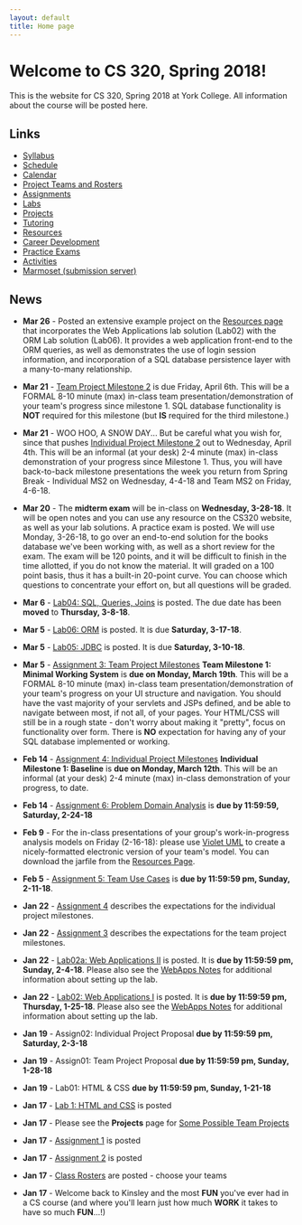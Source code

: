 ```yaml
---
layout: default
title: Home page
---
```


# Welcome to CS 320, Spring 2018!

This is the website for CS 320, Spring 2018 at York College.
All information about the course will be posted here.

## Links

* [Syllabus](syllabus.html)
* [Schedule](schedule.html)
* [Calendar](CS320-Spring2018Calendar.pdf)
* [Project Teams and Rosters](teams-and-rosters/index.html)
* [Assignments](assign/index.html)
* [Labs](labs/index.html)
* [Projects](projects/index.html)
* [Tutoring](CS320-Sp18-TutoringSchedule.pdf)
* [Resources](resources/index.html)
* [Career Development](careers/index.html)
* [Practice Exams](practice/index.html)
* [Activities](activities.html)
* [Marmoset (submission server)](https://cs.ycp.edu/marmoset)

## News

<!-- Commenting out News until it's needed - and the dates will change, anyway

* **Apr 23** - [Assignment 10](assign/assign10.html) is an individual reflection on the team project.  [Assignment 11](assign/assign11.html) is a self/peer evaluation for the team project.  They are both due Tuesday, May 8th by 11:59 PM.

* **Apr 23** - [Assignment 9](assign/assign09.html) describes the deliverables for the individual project.

* **Apr 23** - [Assignment 8](assign/assign08.html) describes the deliverables for the team project.

* **Apr 23** - [Team Project Milestone 4](assign/assign03.html) is due Wednesay, May 2nd.  This will be a FORMAL 8-10 minute (max) in-class team presentation/demonstration of your team's progress since milestone 3.  You should have a 95% working system, with a higher degree of "polish".  All SQL database functionality should be implemented for this milestone.  See the guidelines for [Team Project Milestone 4](assign/assign03.html).

* **Apr 16** - [Individual Project Milestone 3](assign/assign04.html) is due Monday, April 23rd.  This will be your final Informal (at your desk) 2-4 minute (max) in-class demonstration of your individual project.

* **Apr 9** - [Team Project Milestone 3](assign/assign03.html) is due Monday, April 16th.  This will be a FORMAL 8-10 minute (max) in-class team presentation/demonstration of your team's progress since milestone 2.  SQL database functionality **is required** for this milestone.  A large majority of your classes, methods, test cases, and web page navigation should be implemented by milestone 3, as well.

* **Apr 4** - [Individual Project Milestone 3](assign/assign04.html) is due Monday, April 9th.  This will be an informal (at your desk) 2-4 minute (max) in-class demonstration of your progress since Milestone 1.

-->

* **Mar 26** - Posted an extensive example project on the [Resources page](./resources) that incorporates the Web Applications lab solution (Lab02) with the ORM Lab solution (Lab06).  It provides a web application front-end to the ORM queries, as well as demonstrates the use of login session information, and incorporation of a SQL database persistence layer with a many-to-many relationship.

* **Mar 21** - [Team Project Milestone 2](assign/assign03.html) is due Friday, April 6th.  This will be a FORMAL 8-10 minute (max) in-class team presentation/demonstration of your team's progress since milestone 1.  SQL database functionality is **NOT** required for this milestone (but **IS** required for the third milestone.)

* **Mar 21** - WOO HOO, A SNOW DAY...  But be careful what you wish for, since that pushes [Individual Project Milestone 2](assign/assign04.html) out to Wednesday, April 4th.  This will be an informal (at your desk) 2-4 minute (max) in-class demonstration of your progress since Milestone 1.  Thus, you will have back-to-back milestone presentations the week you return from Spring Break - Individual MS2 on Wednesday, 4-4-18 and Team MS2 on Friday, 4-6-18.

* **Mar 20** - The **midterm exam** will be in-class on **Wednesday, 3-28-18**.  It will be open notes and you can use any resource on the CS320 website, as well as your lab solutions.  A practice exam is posted.  We will use Monday, 3-26-18, to go over an end-to-end solution for the books database we've been working with, as well as a short review for the exam.  The exam will be 120 points, and it will be difficult to finish in the time allotted, if you do not know the material.  It will graded on a 100 point basis, thus it has a built-in 20-point curve.  You can choose which questions to concentrate your effort on, but all questions will be graded.

* **Mar 6** - [Lab04: SQL, Queries, Joins](labs/lab04.html) is posted.  The due date has been **moved** to **Thursday, 3-8-18**.

* **Mar 5** - [Lab06: ORM](labs/lab06.html) is posted.  It is due **Saturday, 3-17-18**.

* **Mar 5** - [Lab05: JDBC](labs/lab05.html) is posted.  It is due **Saturday, 3-10-18**.

* **Mar 5** - [Assignment 3: Team Project Milestones](assign/assign03.html) **Team Milestone 1: Minimal Working System** is **due on Monday, March 19th**.    This will be a FORMAL 8-10 minute (max) in-class team presentation/demonstration of your team's progress on your UI structure and navigation.  You should have the vast majority of your servlets and JSPs defined, and be able to navigate between most, if not all, of your pages.  Your HTML/CSS will still be in a rough state - don't worry about making it "pretty", focus on functionality over form.  There is **NO** expectation for having any of your SQL database implemented or working.

* **Feb 14** - [Assignment 4: Individual Project Milestones](assign/assign04.html) **Individual Milestone 1: Baseline** is **due on Monday, March 12th**.  This will be an informal (at your desk) 2-4 minute (max) in-class demonstration of your progress, to date.

* **Feb 14** - [Assignment 6: Problem Domain Analysis](assign/assign06.html) is **due by 11:59:59, Saturday, 2-24-18**

* **Feb 9** - For the in-class presentations of your group's work-in-progress analysis models on Friday (2-16-18): please use [Violet UML](http://alexdp.free.fr/violetumleditor/page.php) to create a nicely-formatted electronic version of your team's model.  You can download the jarfile from the [Resources Page](resources/index.html).

* **Feb 5** - [Assignment 5: Team Use Cases](assign/assign05.html) is **due by 11:59:59 pm, Sunday, 2-11-18**.

* **Jan 22** - [Assignment 4](assign/assign04.html) describes the expectations for the individual project milestones.
* **Jan 22** - [Assignment 3](assign/assign03.html) describes the expectations for the team project milestones.
* **Jan 22** - [Lab02a: Web Applications II](labs/lab02a.html) is posted.  It is **due by 11:59:59 pm, Sunday, 2-4-18**.  Please also see the [WebApps Notes](labs/lab02_notes.html) for additional information about setting up the lab.
* **Jan 22** - [Lab02: Web Applications I](labs/lab02.html) is posted.  It is **due by 11:59:59 pm, Thursday, 1-25-18**.  Please also see the [WebApps Notes](labs/lab02_notes.html) for additional information about setting up the lab.

* **Jan 19** - Assign02: Individual Project Proposal **due by 11:59:59 pm, Saturday, 2-3-18**
* **Jan 19** - Assign01: Team Project Proposal **due by 11:59:59 pm, Sunday, 1-28-18**
* **Jan 19** - Lab01: HTML & CSS **due by 11:59:59 pm, Sunday, 1-21-18**

* **Jan 17** - [Lab 1: HTML and CSS](labs/lab01.html) is posted
* **Jan 17** - Please see the **Projects** page for [Some Possible Team Projects](projects/index.html)
* **Jan 17** - [Assignment 1](assign/assign01.html) is posted
* **Jan 17** - [Assignment 2](assign/assign02.html) is posted
* **Jan 17** - [Class Rosters](teams-and-rosters/index.html) are posted - choose your teams
* **Jan 17** - Welcome back to Kinsley and the most **FUN** you've ever had in a CS course (and where you'll learn just how much **WORK** it takes to have so much **FUN**...!)